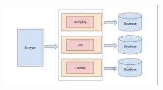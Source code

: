 ![Microservice](https://github.com/FlowerC9/Spring_MicroService_App/blob/main/asset/Screenshot%202024-05-25%20191624.png)

